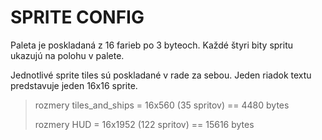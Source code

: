 # SPRITE CONFIG

Paleta je poskladaná z 16 farieb po 3 byteoch. Každé štyri bity spritu ukazujú na polohu v palete.

Jednotlivé sprite tiles sú poskladané v rade za sebou. Jeden riadok textu predstavuje jeden 16x16 sprite.


>rozmery tiles_and_ships = 16x560 (35 spritov) == 4480 bytes
>
>rozmery HUD             = 16x1952 (122 spritov) == 15616 bytes
